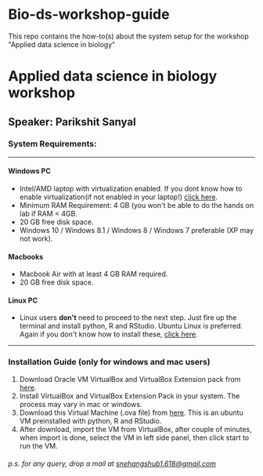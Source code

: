# Bio-ds-workshop-guide
This repo contains the how-to(s) about the system setup for the workshop "Applied data science in biology"


# Applied data science in biology workshop
## Speaker: Parikshit Sanyal
### System Requirements:
<hr />


####  Windows PC

- Intel/AMD laptop with virtualization enabled. If you dont know how to enable virtualization(if not enabled in your laptop!) [click here](http://bfy.tw/Mzsq).
- Minimum RAM Requirement: 4 GB (you won't be able to do the hands on lab if RAM < 4GB.
- 20 GB free disk space.
- Windows 10 / Windows 8.1 / Windows 8 / Windows 7 preferable (XP may not work).

#### Macbooks
- Macbook Air with at least 4 GB RAM required.
- 20 GB free disk space.

#### Linux PC
- Linux users **don't** need to proceed to the next step. Just fire up the terminal and install python, R and RStudio. Ubuntu Linux is preferred. Again if you don't know how to install these, [click here](http://bfy.tw/Mzt6).


<hr />


### Installation Guide (only for windows and mac users)

1. Download Oracle VM VirtualBox and VirtualBox Extension pack from [here](https://www.virtualbox.org/).
2. Install VirtualBox and VirtualBox Extension Pack in your system. The process may vary in mac or windows.
3.  Download this Virtual Machine (.ova file) from [here](https://drive.google.com/open?id=1ysXdhs78RAI0yDc1an2SF-c6NZ5ffqbm). This is an ubuntu VM preinstalled with python, R and RStudio.
4. After download, import the VM from VirtualBox, after couple of minutes, when import is done, select the VM in left side panel, then click start to run the VM.

###### p.s. for any query, drop a mail at snehangshub1.618@gmail.com
